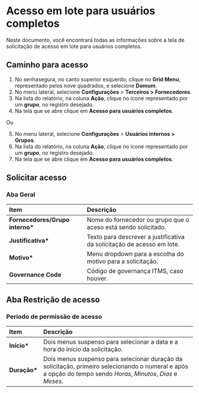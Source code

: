 # Acesso em lote para usuários completos

Neste documento, você encontrará todas as informações sobre a tela de solicitação de acesso em lote para usuários completos.

## **Caminho para acesso**
1. No senhasegura, no canto superior esquerdo, clique no **Grid Menu**, representado pelos nove quadrados, e selecione **Domum**.
2. No menu lateral, selecione **Configurações** > **Terceiros > Fornecedores**.
3. Na lista do relatório, na coluna **Ação**, clique no ícone representado por um **grupo**, no registro desejado.
4. Na tela que se abre clique em **Acesso para usuários completos**.

Ou

5. No menu lateral, selecione **Configurações** > **Usuários internos > Grupos**.
6. Na lista do relatório, na coluna **Ação**, clique no ícone representado por um **grupo**, no registro desejado.  
7. Na tela que se abre clique em **Acesso para usuários completos**.

## **Solicitar acesso**

### Aba Geral

| Item                             | Descrição                                                              |
| :------------------------------- | :--------------------------------------------------------------------- |
| **Fornecedores/Grupo interno\*** | Nome do fornecedor ou grupo que o aceso está sendo solicitado.         |
| **Justificativa\***              | Texto para descrever a justificativa da solicitação de acesso em lote. |
| **Motivo\***                     | Menu dropdown para a escolha do motivo para a solicitação.             |
| **Governance Code**              | Código de governança ITMS, caso houver.                                |

## **Aba Restrição de acesso**

### Período de permissão de acesso

| Item          | Descrição                                                                                                                                                       |
| :------------ | :-------------------------------------------------------------------------------------------------------------------------------------------------------------- |
| **Início\***  | Dois menus suspenso para selecionar a data e a hora do início da solicitação.                                                                                   |
| **Duração\*** | Dois menus suspenso para selecionar duração da solicitação, primeiro selecionando o numeral e após a opção do tempo sendo *Horas*, *Minutos*, *Dias* e *Meses*. |